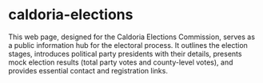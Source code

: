 # caldoria-elections
This web page, designed for the Caldoria Elections Commission, serves as a public information hub for the electoral process. It outlines the election stages, introduces political party presidents with their details, presents mock election results (total party votes and county-level votes), and provides essential contact and registration links.
